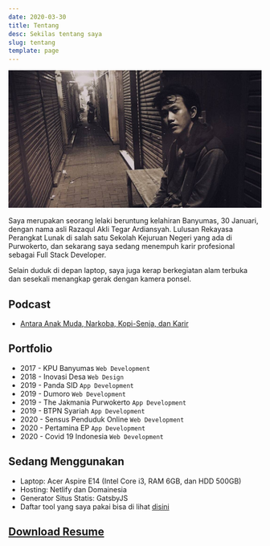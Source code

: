 ```yaml
---
date: 2020-03-30
title: Tentang
desc: Sekilas tentang saya
slug: tentang
template: page
---
```


![](../uploads/tentang.jpg)

Saya merupakan seorang lelaki beruntung kelahiran Banyumas, 30 Januari, dengan nama asli Razaqul Akli Tegar Ardiansyah. Lulusan Rekayasa Perangkat Lunak di salah satu Sekolah Kejuruan Negeri yang ada di Purwokerto, dan sekarang saya sedang menempuh karir profesional sebagai Full Stack Developer.

Selain duduk di depan laptop, saya juga kerap berkegiatan alam terbuka dan sesekali menangkap gerak dengan kamera ponsel.

## Podcast
* [Antara Anak Muda, Narkoba, Kopi-Senja, dan Karir](spotify:episode:7g9nSeHXUt9jxIvxmShoux)

## Portfolio
* 2017 - KPU Banyumas `Web Development`
* 2018 - Inovasi Desa `Web Design`
* 2019 - Panda SID `App Development`
* 2019 - Dumoro `Web Development`
* 2019 - The Jakmania Purwokerto `App Development`
* 2019 - BTPN Syariah `App Development`
* 2020 - Sensus Penduduk Online `Web Development`
* 2020 - Pertamina EP `App Development`
* 2020 - Covid 19 Indonesia `Web Development`

## Sedang Menggunakan

* Laptop: Acer Aspire E14 (Intel Core i3, RAM 6GB, dan HDD 500GB)
* Hosting: Netlify dan Domainesia
* Generator Situs Statis:  GatsbyJS
* Daftar tool yang saya pakai bisa di lihat [disini](/tool/)

## [Download Resume](/resume.pdf)